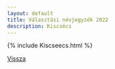 ```yaml
---
layout: default
title: Választási névjegyzék 2022
description: Kiscsécs
---
```


{% include Kiscseecs.html %}

[Vissza](./)